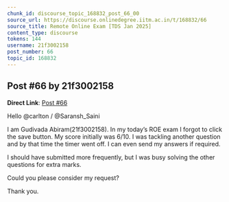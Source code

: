 ```yaml
---
chunk_id: discourse_topic_168832_post_66_00
source_url: https://discourse.onlinedegree.iitm.ac.in/t/168832/66
source_title: Remote Online Exam [TDS Jan 2025]
content_type: discourse
tokens: 144
username: 21f3002158
post_number: 66
topic_id: 168832
---
```


## Post #66 by 21f3002158

**Direct Link**: [Post #66](https://discourse.onlinedegree.iitm.ac.in/t/168832/66)

Hello @carlton / @Saransh_Saini

I am Gudivada Abiram(21f3002158). In my today’s ROE exam I forgot to click the save button. My score initially was 6/10. I was tackling another question and by that time the timer went off. I can even send my answers if required.

I should have submitted more frequently, but I was busy solving the other questions for extra marks.

Could you please consider my request?

Thank you.
